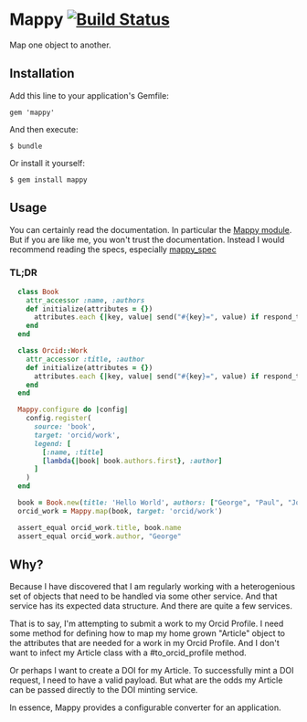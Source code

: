 # Mappy [![Build Status](https://travis-ci.org/jeremyf/mappy.png?branch=master)](https://travis-ci.org/jeremyf/mappy)

Map one object to another.

## Installation

Add this line to your application's Gemfile:

    gem 'mappy'

And then execute:

    $ bundle

Or install it yourself:

    $ gem install mappy

## Usage

You can certainly read the documentation. In particular the [Mappy module](lib/mappy.rb).
But if you are like me, you won't trust the documentation.
Instead I would recommend reading the specs, especially [mappy_spec](spec/mappy_spec.rb)

### TL;DR

```ruby
  class Book
    attr_accessor :name, :authors
    def initialize(attributes = {})
      attributes.each {|key, value| send("#{key}=", value) if respond_to?("#{key}=") }
    end
  end

  class Orcid::Work
    attr_accessor :title, :author
    def initialize(attributes = {})
      attributes.each {|key, value| send("#{key}=", value) if respond_to?("#{key}=") }
    end
  end

  Mappy.configure do |config|
    config.register(
      source: 'book',
      target: 'orcid/work',
      legend: [
        [:name, :title]
        [lambda{|book| book.authors.first}, :author]
      ]
    )
  end

  book = Book.new(title: 'Hello World', authors: ["George", "Paul", "John", "Ringo"])
  orcid_work = Mappy.map(book, target: 'orcid/work')

  assert_equal orcid_work.title, book.name
  assert_equal orcid_work.author, "George"
```

## Why?

Because I have discovered that I am regularly working with a heterogenious set of
objects that need to be handled via some other service. And that service has its
expected data structure. And there are quite a few services.

That is to say, I'm attempting to submit a work to my Orcid Profile. I need some
method for defining how to map my home grown "Article" object to the attributes
that are needed for a work in my Orcid Profile. And I don't want to infect my Article class
with a #to_orcid_profile method.

Or perhaps I want to create a DOI for my Article. To successfully mint a DOI request, I need to have a valid payload. But what are the odds my Article can be passed directly to the DOI minting service.

In essence, Mappy provides a configurable converter for an application.